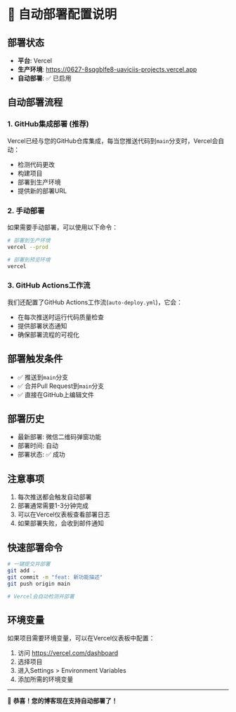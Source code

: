 # 🚀 自动部署配置说明

## 部署状态
- **平台**: Vercel
- **生产环境**: https://0627-8sqgblfe8-uaviciis-projects.vercel.app
- **自动部署**: ✅ 已启用

## 自动部署流程

### 1. GitHub集成部署 (推荐)
Vercel已经与您的GitHub仓库集成，每当您推送代码到`main`分支时，Vercel会自动：
- 检测代码更改
- 构建项目
- 部署到生产环境
- 提供新的部署URL

### 2. 手动部署
如果需要手动部署，可以使用以下命令：
```bash
# 部署到生产环境
vercel --prod

# 部署到预览环境
vercel
```

### 3. GitHub Actions工作流
我们还配置了GitHub Actions工作流(`auto-deploy.yml`)，它会：
- 在每次推送时运行代码质量检查
- 提供部署状态通知
- 确保部署流程的可视化

## 部署触发条件
- ✅ 推送到`main`分支
- ✅ 合并Pull Request到`main`分支
- ✅ 直接在GitHub上编辑文件

## 部署历史
- 最新部署: 微信二维码弹窗功能
- 部署时间: 自动
- 部署状态: ✅ 成功

## 注意事项
1. 每次推送都会触发自动部署
2. 部署通常需要1-3分钟完成
3. 可以在Vercel仪表板查看部署日志
4. 如果部署失败，会收到邮件通知

## 快速部署命令
```bash
# 一键提交并部署
git add .
git commit -m "feat: 新功能描述"
git push origin main

# Vercel会自动检测并部署
```

## 环境变量
如果项目需要环境变量，可以在Vercel仪表板中配置：
1. 访问 https://vercel.com/dashboard
2. 选择项目
3. 进入Settings > Environment Variables
4. 添加所需的环境变量

---
🎉 **恭喜！您的博客现在支持自动部署了！** 